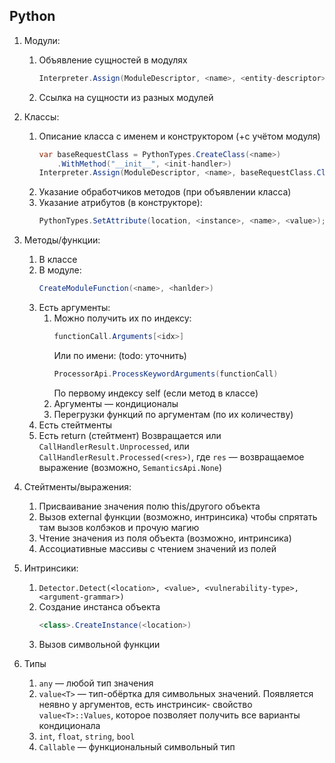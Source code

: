 ## Python

1. Модули:
    1. Объявление сущностей в модулях
       ```csharp 
       Interpreter.Assign(ModuleDescriptor, <name>, <entity-descriptor>);
       ```
    2. Ссылка на сущности из разных модулей

2. Классы:
    1. Описание класса с именем и конструктором (+с учётом модуля)
       ```csharp
       var baseRequestClass = PythonTypes.CreateClass(<name>)
           .WithMethod("__init__", <init-handler>)
       Interpreter.Assign(ModuleDescriptor, <name>, baseRequestClass.ClassDescriptor);
       ```
    2. Указание обработчиков методов (при объявлении класса)
    3. Указание атрибутов (в конструкторе):
       ```csharp
       PythonTypes.SetAttribute(location, <instance>, <name>, <value>);
       ```
3. Методы/функции:
    1. В классе
    2. В модуле:
       ```csharp
       CreateModuleFunction(<name>, <hanlder>)
       ```
    3. Есть аргументы:
        1. Можно получить их по индексу:
           ```csharp
           functionCall.Arguments[<idx>]
           ```
           Или по имени: (todo: уточнить)
           ```csharp
           ProcessorApi.ProcessKeywordArguments(functionCall)
           ```
           По первому индексу self (если метод в классе)
        2. Аргументы — кондиционалы
        3. Перегрузки функций по аргументам (по их количеству) 
    4. Есть стейтменты
    5. Есть return (стейтмент)
       Возвращается или `CallHandlerResult.Unprocessed`, или `CallHandlerResult.Processed(<res>)`,
       где `res` — возвращаемое выражение (возможно, `SemanticsApi.None`)
4. Стейтменты/выражения:
   1. Присваивание значения полю this/другого объекта
   2. Вызов external функции (возможно, интринсика) чтобы спрятать там вызов колбэков и прочую магию
   3. Чтение значения из поля объекта (возможно, интринсика)
   4. Ассоциативные массивы с чтением значений из полей 
5. Интринсики:
   1. `Detector.Detect(<location>, <value>, <vulnerability-type>, <argument-grammar>)`
   2. Создание инстанса объекта
      ```csharp
      <class>.CreateInstance(<location>)
      ```
   3. Вызов символьной функции
6. Типы
   1. `any` — любой тип значения
   2. `value<T>` — тип-обёртка для символьных значений. Появляется неявно у аргументов, есть инстринсик-
      свойство `value<T>::Values`, которое позволяет получить все варианты кондиционала
   3. `int`, `float`, `string`, `bool`
   4. `Callable` — функциональный символьный тип
